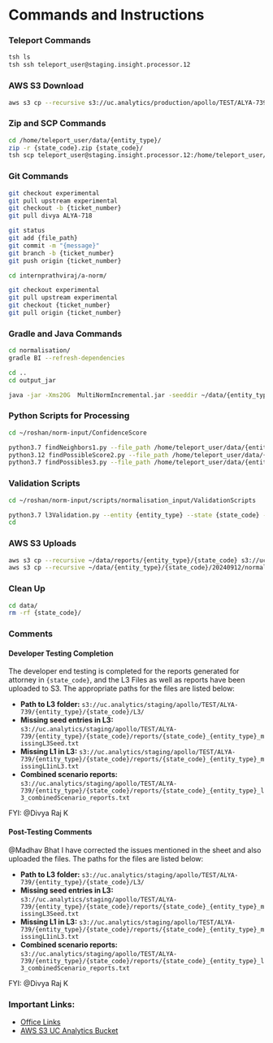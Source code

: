 
# Commands and Instructions

### Teleport Commands
```bash
tsh ls
tsh ssh teleport_user@staging.insight.processor.12
```

### AWS S3 Download
```bash
aws s3 cp --recursive s3://uc.analytics/production/apollo/TEST/ALYA-739/{entity_type}/{state_code}/20240912/normal/ /home/teleport_user/data/{entity_type}/{state_code}/20240912/normal/
```

### Zip and SCP Commands
```bash
cd /home/teleport_user/data/{entity_type}/
zip -r {state_code}.zip {state_code}/
tsh scp teleport_user@staging.insight.processor.12:/home/teleport_user/data/{entity_type}/{state_code}.zip /home/mis/norm/{entity_type}/
```

### Git Commands
```bash
git checkout experimental
git pull upstream experimental
git checkout -b {ticket_number}
git pull divya ALYA-718

git status
git add {file_path}
git commit -m "{message}"
git branch -b {ticket_number}
git push origin {ticket_number}

cd internprathviraj/a-norm/

git checkout experimental
git pull upstream experimental
git checkout {ticket_number}
git pull origin {ticket_number}
```

### Gradle and Java Commands
```bash
cd normalisation/
gradle BI --refresh-dependencies

cd ..
cd output_jar

java -jar -Xms20G  MultiNormIncremental.jar -seeddir ~/data/{entity_type}/{state_code}/20240912/normal/seed/ -newdir ~/data/{entity_type}/{state_code}/20240912/normal/L1/with_id/ -outdir ~/data/{entity_type}/{state_code}/20240912/normal/L3/ -stateAdditionalDataDir ~/data/{entity_type}/{state_code}/20240912/normal/L1/additional_info_json/ -seedBarAdditionalData ~/data/{entity_type}/{state_code}/20240912/normal/seed_bar_additional_data/{state_code}.json -seedSosAdditionalData ~/data/{entity_type}/{state_code}/20240912/normal/seed/sos_json/{state_code}.json -state {state_code} -entity A
```

### Python Scripts for Processing
```bash
cd ~/roshan/norm-input/ConfidenceScore

python3.7 findNeighbors1.py --file_path /home/teleport_user/data/{entity_type}/{state_code}/20240912/normal/L3/ 
python3.12 findPossibleScore2.py --file_path /home/teleport_user/data/{entity_type}/{state_code}/20240912/normal/L3/ 
python3.7 findPossibles3.py --file_path /home/teleport_user/data/{entity_type}/{state_code}/20240912/normal/L3/
```

### Validation Scripts
```bash
cd ~/roshan/norm-input/scripts/normalisation_input/ValidationScripts

python3.7 l3Validation.py --entity {entity_type} --state {state_code} --path /home/teleport_user/data/{entity_type}/{state_code}/20240912/normal --runID 20240912 --type normal --dryrun
cd
```

### AWS S3 Uploads
```bash
aws s3 cp --recursive ~/data/reports/{entity_type}/{state_code} s3://uc.analytics/staging/apollo/TEST/ALYA-739/{entity_type}/{state_code}/reports
aws s3 cp --recursive ~/data/{entity_type}/{state_code}/20240912/normal/L3 s3://uc.analytics/staging/apollo/TEST/ALYA-739/{entity_type}/{state_code}/L3
```

### Clean Up
```bash
cd data/
rm -rf {state_code}/
```

### Comments

#### Developer Testing Completion
The developer end testing is completed for the reports generated for attorney in `{state_code}`, and the L3 Files as well as reports have been uploaded to S3. The appropriate paths for the files are listed below:

- **Path to L3 folder:** `s3://uc.analytics/staging/apollo/TEST/ALYA-739/{entity_type}/{state_code}/L3/`
- **Missing seed entries in L3:** `s3://uc.analytics/staging/apollo/TEST/ALYA-739/{entity_type}/{state_code}/reports/{state_code}_{entity_type}_missingL3Seed.txt`
- **Missing L1 in L3:** `s3://uc.analytics/staging/apollo/TEST/ALYA-739/{entity_type}/{state_code}/reports/{state_code}_{entity_type}_missingL1inL3.txt`
- **Combined scenario reports:** `s3://uc.analytics/staging/apollo/TEST/ALYA-739/{entity_type}/{state_code}/reports/{state_code}_{entity_type}_l3_combinedScenario_reports.txt`

FYI: @Divya Raj K

#### Post-Testing Comments
@Madhav Bhat I have corrected the issues mentioned in the sheet and also uploaded the files. The paths for the files are listed below:

- **Path to L3 folder:** `s3://uc.analytics/staging/apollo/TEST/ALYA-739/{entity_type}/{state_code}/L3/`
- **Missing seed entries in L3:** `s3://uc.analytics/staging/apollo/TEST/ALYA-739/{entity_type}/{state_code}/reports/{state_code}_{entity_type}_missingL3Seed.txt`
- **Missing L1 in L3:** `s3://uc.analytics/staging/apollo/TEST/ALYA-739/{entity_type}/{state_code}/reports/{state_code}_{entity_type}_missingL1inL3.txt`
- **Combined scenario reports:** `s3://uc.analytics/staging/apollo/TEST/ALYA-739/{entity_type}/{state_code}/reports/{state_code}_{entity_type}_l3_combinedScenario_reports.txt`

FYI: @Divya Raj K

### Important Links:
- [Office Links](https://intranet.unicourt.net:9879/office-links)
- [AWS S3 UC Analytics Bucket](https://us-east-1.console.aws.amazon.com/s3/buckets/uc.analytics?region=us-east-1&bucketType=general&prefix=staging/apollo/TEST/ALYA-739/)

